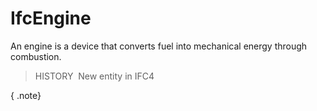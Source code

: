 IfcEngine
=========

An engine is a device that converts fuel into mechanical energy through combustion.

> HISTORY&nbsp; New entity in IFC4

{ .note}
>
